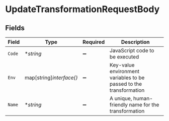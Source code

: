 # UpdateTransformationRequestBody


## Fields

| Field                                                              | Type                                                               | Required                                                           | Description                                                        |
| ------------------------------------------------------------------ | ------------------------------------------------------------------ | ------------------------------------------------------------------ | ------------------------------------------------------------------ |
| `Code`                                                             | **string*                                                          | :heavy_minus_sign:                                                 | JavaScript code to be executed                                     |
| `Env`                                                              | map[string]*interface{}*                                           | :heavy_minus_sign:                                                 | Key-value environment variables to be passed to the transformation |
| `Name`                                                             | **string*                                                          | :heavy_minus_sign:                                                 | A unique, human-friendly name for the transformation               |